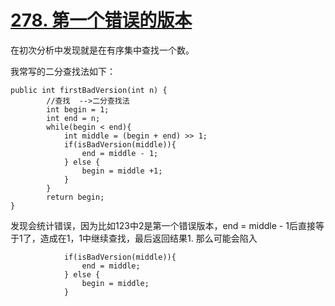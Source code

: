 # [278. 第一个错误的版本](https://leetcode-cn.com/problems/first-bad-version/submissions/)

在初次分析中发现就是在有序集中查找一个数。

我常写的二分查找法如下：
```
public int firstBadVersion(int n) {
        //查找  -->二分查找法
        int begin = 1;
        int end = n;        
        while(begin < end){
            int middle = (begin + end) >> 1;
            if(isBadVersion(middle)){
                end = middle - 1;
            } else {
                begin = middle +1;
            }
        }
        return begin;
}
```
发现会统计错误，因为比如123中2是第一个错误版本，end = middle - 1后直接等于1了，造成在1，1中继续查找，最后返回结果1.
那么可能会陷入
```
            if(isBadVersion(middle)){
                end = middle;
            } else {
                begin = middle;
            }
```


```

```

